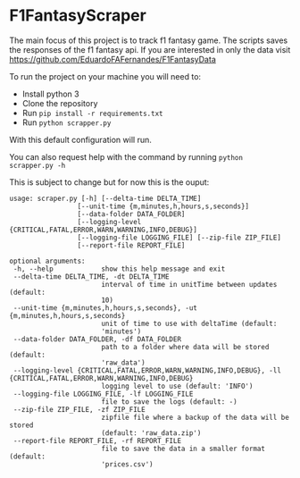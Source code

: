 # F1FantasyScraper
The main focus of this project is to track f1 fantasy game.
The scripts saves the responses of the f1 fantasy api.
If you are interested in only the data visit https://github.com/EduardoFAFernandes/F1FantasyData

To run the project on your machine you will need to:
 - Install python 3
 - Clone the repository
 - Run `pip install -r requirements.txt`
 - Run `python scrapper.py`
 
 With this default configuration will run.
 
 You can also request help with the command by running 
 `python scrapper.py -h`
 
This is subject to change but for now this is the ouput:
 ```
usage: scraper.py [-h] [--delta-time DELTA_TIME]
                  [--unit-time {m,minutes,h,hours,s,seconds}]
                  [--data-folder DATA_FOLDER]
                  [--logging-level {CRITICAL,FATAL,ERROR,WARN,WARNING,INFO,DEBUG}]
                  [--logging-file LOGGING_FILE] [--zip-file ZIP_FILE]
                  [--report-file REPORT_FILE]

optional arguments:
  -h, --help            show this help message and exit
  --delta-time DELTA_TIME, -dt DELTA_TIME
                        interval of time in unitTime between updates (default:
                        10)
  --unit-time {m,minutes,h,hours,s,seconds}, -ut {m,minutes,h,hours,s,seconds}
                        unit of time to use with deltaTime (default:
                        'minutes')
  --data-folder DATA_FOLDER, -df DATA_FOLDER
                        path to a folder where data will be stored (default:
                        'raw_data')
  --logging-level {CRITICAL,FATAL,ERROR,WARN,WARNING,INFO,DEBUG}, -ll {CRITICAL,FATAL,ERROR,WARN,WARNING,INFO,DEBUG}
                        logging level to use (default: 'INFO')
  --logging-file LOGGING_FILE, -lf LOGGING_FILE
                        file to save the logs (default: -)
  --zip-file ZIP_FILE, -zf ZIP_FILE
                        zipfile file where a backup of the data will be stored
                        (default: 'raw_data.zip')
  --report-file REPORT_FILE, -rf REPORT_FILE
                        file to save the data in a smaller format (default:
                        'prices.csv')
``` 
